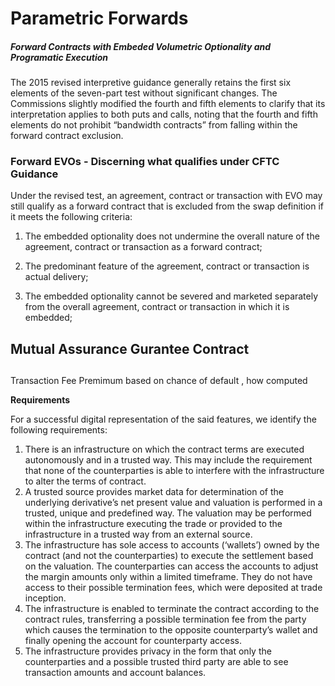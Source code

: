 # Parametric Forwards

##### Forward Contracts with Embeded Volumetric Optionality and Programatic Execution

The 2015 revised interpretive guidance generally retains the first six elements of the seven-part test without significant changes. The Commissions slightly modified the fourth and fifth elements to clarify that its interpretation applies to both puts and calls, noting that the fourth and fifth elements do not prohibit “bandwidth contracts” from falling within the forward contract exclusion.

### Forward EVOs - Discerning what qualifies under CFTC Guidance

Under the revised test, an agreement, contract or transaction with EVO may still qualify as a forward contract that is excluded from the swap definition if it meets the following criteria:

1. The embedded optionality does not undermine the overall nature of the agreement, contract or transaction as a forward contract;

2. The predominant feature of the agreement, contract or transaction is actual delivery;

3. The embedded optionality cannot be severed and marketed separately from the overall agreement, contract or transaction in which it is embedded;

## Mutual Assurance Gurantee Contract

## 

Transaction Fee Premimum based on chance of default , how computed

**Requirements**

For a successful digital representation of the said features, we identify the following requirements:

1. There is an infrastructure on which the contract terms are executed autonomously and in a trusted way. This may include the requirement that none of the counterparties is able to interfere with the infrastructure to alter the terms of contract.
2. A trusted source provides market data for determination of the underlying derivative’s net present value and valuation is performed in a trusted, unique and predefined way. The valuation may be performed within the infrastructure executing the trade or provided to the infrastructure in a trusted way from an external source.
3. The infrastructure has sole access to accounts \(‘wallets’\) owned by the contract \(and not the counterparties\) to execute the settlement based on the valuation. The counterparties can access the accounts to adjust the margin amounts only within a limited timeframe. They do not have access to their possible termination fees, which were deposited at trade inception.
4. The infrastructure is enabled to terminate the contract according to the contract rules, transferring a possible termination fee from the party which causes the termination to the opposite counterparty’s wallet and finally opening the account for counterparty access.
5. The infrastructure provides privacy in the form that only the counterparties and a possible trusted third party are able to see transaction amounts and account balances.



